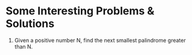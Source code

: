 Some Interesting Problems & Solutions
=====================================


1. Given a positive number N, find the next smallest palindrome greater than N.
